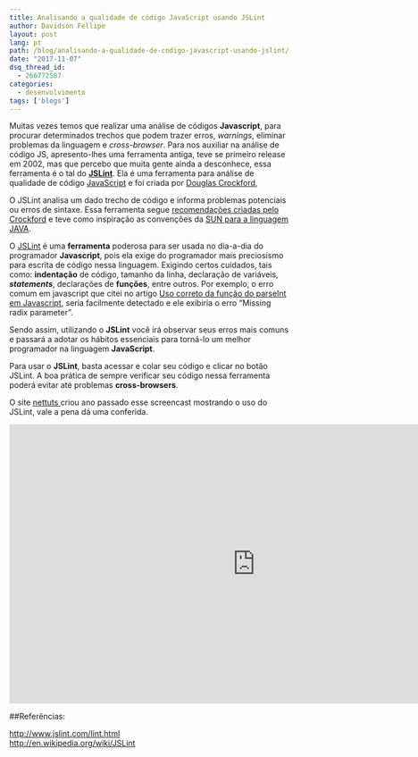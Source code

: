 ```yaml
---
title: Analisando a qualidade de código JavaScript usando JSLint
author: Davidson Fellipe
layout: post
lang: pt
path: /blog/analisando-a-qualidade-de-codigo-javascript-usando-jslint/
date: "2017-11-07"
dsq_thread_id:
  - 266772587
categories:
  - desenvolvimento
tags: ['blogs']
---
```


Muitas vezes temos que realizar uma análise de códigos **Javascript**, para procurar determinados trechos que podem trazer erros, *warnings*, eliminar problemas da linguagem e *cross-browser*. Para nos auxiliar na análise de código JS, apresento-lhes uma ferramenta antiga, teve se primeiro release em 2002, mas que percebo que muita gente ainda a desconhece, essa ferramenta é o tal do **[JSLint][1]**. Ela é uma ferramenta para análise de qualidade de código [JavaScript][2] e foi criada por [Douglas Crockford][3],

 [1]: http://jslint.com
 [2]: http://pt.wikipedia.org/wiki/JavaScript
 [3]: http://www.crockford.com/ "Site do Douglas Crockford"

O JSLint analisa um dado trecho de código e informa problemas potenciais ou erros de sintaxe. Essa ferramenta segue [recomendações criadas pelo Crockford][4] e teve como inspiração as convenções da [SUN para a linguagem JAVA][5].

 [4]: http://javascript.crockford.com/code.html
 [5]: http://www.oracle.com/technetwork/java/codeconv-138413.html

O [JSLint][6] é uma **ferramenta** poderosa para ser usada no dia-a-dia do programador **Javascript**, pois ela exige do programador mais preciosismo para escrita de código nessa linguagem. Exigindo certos cuidados, tais como: **indentação** de código, tamanho da linha, declaração de variáveis, ***statements***, declarações de **funções**, entre outros. Por exemplo, o erro comum em javascript que citei no artigo [Uso correto da função do parseInt em Javascript][7], seria facilmente detectado e ele exibiria o erro “Missing radix parameter”.

 [6]: http://www.jslint.com/
 [7]: http://fellipe.com/blog/uso-correto-da-funcao-do-parseint-em-javascript/

Sendo assim, utilizando o **JSLint** você irá observar seus erros mais comuns e passará a adotar os hábitos essenciais para torná-lo um melhor programador na linguagem **JavaScript**.

Para usar o **JSLint**, basta acessar  e colar seu código e clicar no botão JSLint. A boa prática de sempre verificar seu código nessa ferramenta poderá evitar até problemas **cross-browsers**.

O site [nettuts ][8] criou ano passado esse screencast mostrando o uso do JSLint, vale a pena dá uma conferida.

 [8]: http://net.tutsplus.com/

<p><iframe class="video-wrap" width="880" height="500" src="http://www.youtube.com/embed/gz2mBQBp4XE" frameborder="0"> </iframe></p>


##Referências:

<p><a href="http://www.jslint.com/lint.html" target="_blank">http://www.jslint.com/lint.html</a><br />
<a href="http://en.wikipedia.org/wiki/JSLint" target="_blank">http://en.wikipedia.org/wiki/JSLint</a></p>
